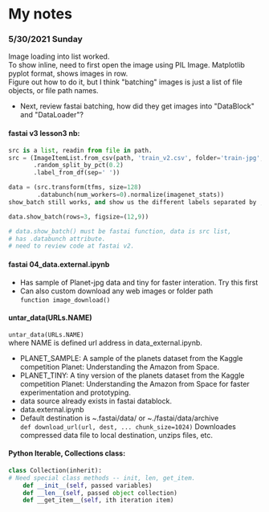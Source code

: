 # My notes

### 5/30/2021 Sunday

Image loading into list worked.  
To show inline, need to first open the image using PIL Image. 
Matplotlib pyplot format, shows images in row.  
Figure out how to do it, but I think "batching" images is just a list of file objects, or file path names.  

 * Next, review fastai batching, how did they get images into "DataBlock" and "DataLoader"?  


#### fastai v3 lesson3 nb: 
```python
src is a list, readin from file in path.
src = (ImageItemList.from_csv(path, 'train_v2.csv', folder='train-jpg', suffix='.jpg')
       .random_split_by_pct(0.2)
       .label_from_df(sep=' '))

data = (src.transform(tfms, size=128)
        .databunch(num_workers=0).normalize(imagenet_stats))
show_batch still works, and show us the different labels separated by ;.

data.show_batch(rows=3, figsize=(12,9))

# data.show_batch() must be fastai function, data is src list, 
# has .databunch attribute.
# need to review code at fastai v2. 
```

#### fastai 04_data.external.ipynb  
  * Has sample of Planet-jpg data and tiny for faster interation.  Try this first   
  * Can also custom download any web images or folder path  
    ```function image_download() ```
    
#### untar_data(URLs.NAME)    
   ```untar_data(URLs.NAME) ```   
   where NAME is defined url address in data_external.ipynb. 
 * PLANET_SAMPLE: A sample of the planets dataset from the Kaggle competition Planet: Understanding the Amazon from Space.
 * PLANET_TINY: A tiny version of the planets dataset from the Kaggle competition Planet: Understanding the Amazon from Space for faster experimentation and prototyping. 
 * data source already exists in fastai datablock.  
 * data.external.ipynb  
 * Default destination is ~.fastai/data/ or ~./fastai/data/archive  
   ```def download_url(url, dest, ... chunk_size=1024)```
   Downloades compressed data file to local destination, unzips files, etc.   

#### Python Iterable, Collections class:
```python
class Collection(inherit):  
# Need special class methods -- init, len, get_item.    
    def __init__(self, passed variables)
    def __len__(self, passed object collection) 
    def __get_item__(self, ith iteration item)  
```    
    
